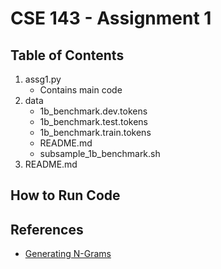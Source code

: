 # CSE 143 - Assignment 1

## Table of Contents
1. assg1.py
	* Contains main code 
1. data
	* 1b_benchmark.dev.tokens
	* 1b_benchmark.test.tokens
	* 1b_benchmark.train.tokens
	* README.md
	* subsample_1b_benchmark.sh
1. README.md

## How to Run Code

## References 

* [Generating N-Grams](http://www.albertauyeung.com/post/generating-ngrams-python/)